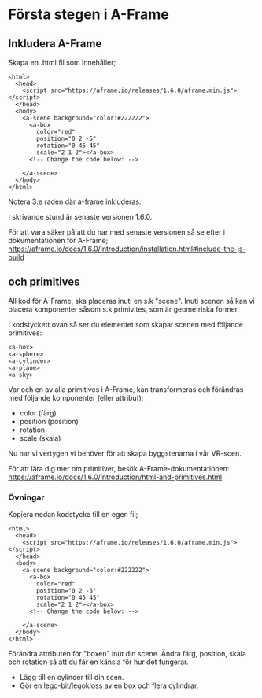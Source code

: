 # Första stegen i A-Frame

## Inkludera A-Frame

Skapa en .html fil som innehåller;

```
<html>
  <head>
    <script src="https://aframe.io/releases/1.6.0/aframe.min.js"></script>
  </head>
  <body>
    <a-scene background="color:#222222">
      <a-box 
        color="red" 
        position="0 2 -5"
        rotation="0 45 45"
        scale="2 1 2"></a-box>
      <!-- Change the code below: -->
      
    </a-scene>
  </body>
</html>
```

Notera 3:e raden där a-frame inkluderas.

I skrivande stund är senaste versionen 1.6.0.

För att vara säker på att du har med senaste versionen så se efter i dokumentationen för A-Frame;
https://aframe.io/docs/1.6.0/introduction/installation.html#include-the-js-build


## <a-scene> och primitives

All kod för A-Frame, ska placeras inuti en s.k "scene".
Inuti scenen så kan vi placera komponenter såsom s.k primivites, som är geometriska former.

I kodstyckett ovan så ser du elementet **<a-scene>** som skapar scenen med följande primitives:

```
<a-box>
<a-sphere>
<a-cylinder>
<a-plane>
<a-sky>
```

Var och en av alla primitives i A-Frame, kan transformeras och förändras med följande komponenter (eller attribut):

- color (färg)
- position (position)
- rotation
- scale (skala)
  
Nu har vi vertygen vi behöver för att skapa byggstenarna i vår VR-scen.

För att lära dig mer om primitiver, besök A-Frame-dokumentationen: https://aframe.io/docs/1.6.0/introduction/html-and-primitives.html

### Övningar 

Kopiera nedan kodstycke till en egen fil;

```
<html>
  <head>
    <script src="https://aframe.io/releases/1.6.0/aframe.min.js"></script>
  </head>
  <body>
    <a-scene background="color:#222222">
      <a-box 
        color="red" 
        position="0 2 -5"
        rotation="0 45 45"
        scale="2 1 2"></a-box>
      <!-- Change the code below: -->
      
    </a-scene>
  </body>
</html>
```

Förändra attributen för "boxen" <a-box> inut din scene.
Ändra färg, position, skala och rotation så att du får en känsla för hur det fungerar.

- Lägg till en cylinder till din scen.
- Gör en lego-bit/legokloss av en box och flera cylindrar.
